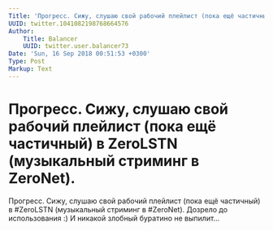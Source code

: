 ```yaml
---
Title: 'Прогресс. Сижу, слушаю свой рабочий плейлист (пока ещё частичный) в ZeroLSTN (музыкальный стриминг в ZeroNet).'
UUID: twitter.1041082198768664576
Author:
    Title: Balancer
    UUID: twitter.user.balancer73
Date: 'Sun, 16 Sep 2018 00:51:53 +0300'
Type: Post
Markup: Text
---
```


# Прогресс. Сижу, слушаю свой рабочий плейлист (пока ещё частичный) в ZeroLSTN (музыкальный стриминг в ZeroNet).

Прогресс. Сижу, слушаю свой рабочий плейлист (пока ещё
частичный) в #ZeroLSTN (музыкальный стриминг в #ZeroNet).
Дозрело до использования :) И никакой злобный буратино не
выпилит…
